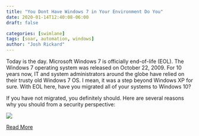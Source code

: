 ```yaml
---
title: "You Dont Have Windows 7 in Your Environment Do You"
date: 2020-01-14T12:40:08-06:00
draft: false

categories: [swimlane]
tags: [soar, automation, windows]
author: "Josh Rickard"
---
```


Today is the day. Microsoft Windows 7 is officially end-of-life (EOL). The Windows 7 operating system was released on October 22, 2009. For 10 years now, IT and system administrators around the globe have relied on their trusty old Windows 7 OS. I mean, it was a step beyond Windows XP for sure. With EOL here, have you migrated all of your systems to Windows 10?

If you have not migrated, you definitely should. Here are several reasons why you should from a security perspective:

![](https://swimlane.com/assets/uploads/images/7987a0117fc27d2255036344245dc04d.png)

[Read More](https://swimlane.com/blog/you-dont-have-windows-7-in-your-environment-do-you/)
